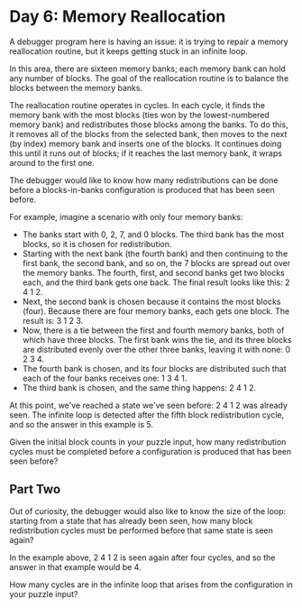 # Day 6: Memory Reallocation

A debugger program here is having an issue: it is trying to repair a memory reallocation
routine, but it keeps getting stuck in an infinite loop.

In this area, there are sixteen memory banks; each memory bank can hold any number
of blocks. The goal of the reallocation routine is to balance the blocks between
the memory banks.

The reallocation routine operates in cycles. In each cycle, it finds the memory
bank with the most blocks (ties won by the lowest-numbered memory bank) and redistributes
those blocks among the banks. To do this, it removes all of the blocks from the
selected bank, then moves to the next (by index) memory bank and inserts one of
the blocks. It continues doing this until it runs out of blocks; if it reaches
the last memory bank, it wraps around to the first one.

The debugger would like to know how many redistributions can be done before a
blocks-in-banks configuration is produced that has been seen before.

For example, imagine a scenario with only four memory banks:
- The banks start with 0, 2, 7, and 0 blocks. The third bank has the most blocks,
so it is chosen for redistribution.
- Starting with the next bank (the fourth bank) and then continuing to the first
bank, the second bank, and so on, the 7 blocks are spread out over the memory banks.
The fourth, first, and second banks get two blocks each, and the third bank gets
one back. The final result looks like this: 2 4 1 2.
- Next, the second bank is chosen because it contains the most blocks (four). Because
there are four memory banks, each gets one block. The result is: 3 1 2 3.
- Now, there is a tie between the first and fourth memory banks, both of which have
three blocks. The first bank wins the tie, and its three blocks are distributed
evenly over the other three banks, leaving it with none: 0 2 3 4.
- The fourth bank is chosen, and its four blocks are distributed such that each
of the four banks receives one: 1 3 4 1.
- The third bank is chosen, and the same thing happens: 2 4 1 2.

At this point, we've reached a state we've seen before: 2 4 1 2 was already seen.
The infinite loop is detected after the fifth block redistribution cycle, and so
the answer in this example is 5.

Given the initial block counts in your puzzle input, how many redistribution cycles
must be completed before a configuration is produced that has been seen before?


## Part Two

Out of curiosity, the debugger would also like to know the size of the loop: starting
from a state that has already been seen, how many block redistribution cycles must
be performed before that same state is seen again?

In the example above, 2 4 1 2 is seen again after four cycles, and so the answer
in that example would be 4.

How many cycles are in the infinite loop that arises from the configuration in
your puzzle input?
